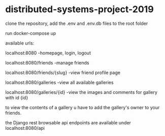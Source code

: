 # distributed-systems-project-2019

clone the repository,
add the .env and .env.db files to the root folder

run docker-compose up

available urls:

localhost:8080  -homepage, login, logout

localhost:8080/friends  -manage friends

localhost:8080/friends/{slug} -view friend profile page
  
localhost:8080/galleries -view all available galleries

localhost:8080/galleries/{id} -view the images and comments for gallery with id {id}

to view the contents of a gallery u have to add the gallery's owner to your friends.

the Django rest browsable api endpoints are available under localhost:8080/api
